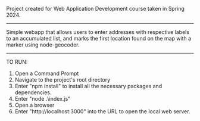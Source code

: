 Project created for Web Application Development course taken in Spring 2024.
_______________________________________________________
Simple webapp that allows users to enter addresses with respective labels to an accumulated list, and marks the first location found on the map with a marker using node-geocoder.
_______________________________________________________
TO RUN:
1. Open a Command Prompt
2. Navigate to the project's root directory
3. Enter "npm install" to install all the necessary packages and dependencies.
4. Enter "node .\index.js"
5. Open a browser
6. Enter "http://localhost:3000" into the URL to open the local web server.
